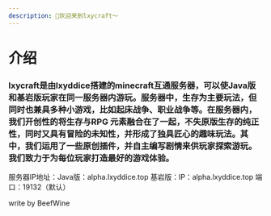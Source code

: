 ```yaml
---
description: 👋欢迎来到lxycraft～
---
```


# 介绍

### lxycraft是由lxyddice搭建的minecraft互通服务器，可以使Java版和基岩版玩家在同一服务器内游玩。服务器中，生存为主要玩法，但同时也兼具多种小游戏，比如起床战争、职业战争等。在服务器内，我们开创性的将生存与RPG 元素融合在了一起，不失原版生存的纯正性，同时又具有冒险的未知性，并形成了独具匠心的趣味玩法。其中，我们运用了一些原创插件，并自主编写剧情来供玩家探索游玩。我们致力于为每位玩家打造最好的游戏体验。

服务器IP地址：Java版：alpha.lxyddice.top 基岩版：IP：alpha.lxyddice.top 端口：19132（默认）

write by BeefWine
